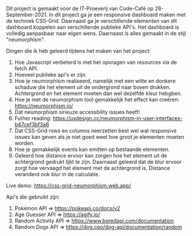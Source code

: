 Dit project is gemaakt voor de IT-Proeverij van Code-Café op 28-September-2021. In dit project ga je een responsive dashboard maken met de techniek CSS-Grid. Daarnaast ga je verschillende elementen van dit dashboard koppelen aan verschillende publieke API's. Het dashboard is volledig aanpasbaar naar eigen wens. Daarnaast is alles gemaakt in de stijl "neumorphism". 

Dingen die ik heb geleerd tijdens het maken van het project:

1. Hoe Javascript verbeterd is met het opvragen van resources via de fetch API.
2. Hoeveel publieke api's er zijn.
3. Hoe je neumorphism realiseerd, namelijk met een witte en donkere schaduw die het element uit de ondergrond naar boven drukken. Achtergrond en het element moeten dan wel dezelfde kleur hebgben.
4. Hoe je met de neumorphism tool gemakkelijk het effect kan creëren: https://neumorphism.io/
5. Dat neumorphism sirieuze accessbility issues heeft! 
6. Futher reading: https://uxdesign.cc/neumorphism-in-user-interfaces-b47cef3bf3a6
7. Dat CSS-Grid rows en columns neerzetten best wel wat responsive issues kan geven als je niet goed weet hoe groot je elementen moeten worden.
8. Hoe je gemakkelijk events kan emitten op bestaande elementen.
9. Geleerd hoe distance ervoor kan zorgen hoe het element uit de achtergrond gedrukt lijkt te zijn. Daarnaast geleerd dat de blur ervoor zorgt hoe vervaagd het element met de achtergrond is. Distance veranderd ook blur in de calculatie.

Live demo: https://css-grid-neumorphism.web.app/ 

Api's die gebruikt zijn:
1. Pokémon API => https://pokeapi.co/docs/v2
2. Age Guesser API => https://agify.io/
3. Random Activity API => https://www.boredapi.com/documentation
4. Random Dogs API => https://dog.ceo/dog-api/documentation/random